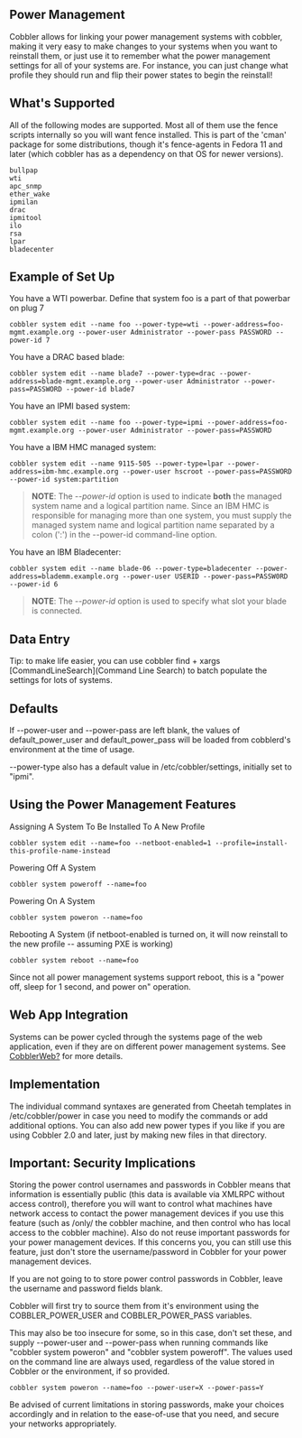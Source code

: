 ## Power Management

Cobbler allows for linking your power management systems with
cobbler, making it very easy to make changes to your systems when
you want to reinstall them, or just use it to remember what the
power management settings for all of your systems are. For
instance, you can just change what profile they should run and flip
their power states to begin the reinstall!

## What's Supported

All of the following modes are supported. Most all of them use the
fence scripts internally so you will want fence installed. This is
part of the 'cman' package for some distributions, though it's
fence-agents in Fedora 11 and later (which cobbler has as a
dependency on that OS for newer versions).

    bullpap
    wti
    apc_snmp
    ether_wake
    ipmilan
    drac
    ipmitool
    ilo
    rsa
    lpar
    bladecenter

## Example of Set Up

You have a WTI powerbar. Define that system foo is a part of that
powerbar on plug 7

    cobbler system edit --name foo --power-type=wti --power-address=foo-mgmt.example.org --power-user Administrator --power-pass PASSWORD --power-id 7

You have a DRAC based blade:

    cobbler system edit --name blade7 --power-type=drac --power-address=blade-mgmt.example.org --power-user Administrator --power-pass=PASSWORD --power-id blade7

You have an IPMI based system:

    cobbler system edit --name foo --power-type=ipmi --power-address=foo-mgmt.example.org --power-user Administrator --power-pass=PASSWORD

You have a IBM HMC managed system:

    cobbler system edit --name 9115-505 --power-type=lpar --power-address=ibm-hmc.example.org --power-user hscroot --power-pass=PASSWORD --power-id system:partition

> **NOTE**: The *--power-id* option is used to indicate **both** the
> managed system name and a logical partition name. Since an IBM HMC
> is responsible for managing more than one system, you must supply
> the managed system name and logical partition name separated by a
> colon (':') in the --power-id command-line option.

You have an IBM Bladecenter:

    cobbler system edit --name blade-06 --power-type=bladecenter --power-address=blademm.example.org --power-user USERID --power-pass=PASSW0RD --power-id 6

> **NOTE**: The *--power-id* option is used to specify what slot your
> blade is connected.

## Data Entry

Tip: to make life easier, you can use
cobbler find + xargs [CommandLineSearch](Command Line Search)
to batch populate the settings for lots of systems.

## Defaults

If --power-user and --power-pass are left blank, the values of
default\_power\_user and default\_power\_pass will be loaded from
cobblerd's environment at the time of usage.

--power-type also has a default value in /etc/cobbler/settings,
initially set to "ipmi".

## Using the Power Management Features

Assigning A System To Be Installed To A New Profile

    cobbler system edit --name=foo --netboot-enabled=1 --profile=install-this-profile-name-instead

Powering Off A System

    cobbler system poweroff --name=foo

Powering On A System

    cobbler system poweron --name=foo

Rebooting A System (if netboot-enabled is turned on, it will now
reinstall to the new profile -- assuming PXE is working)

    cobbler system reboot --name=foo

Since not all power management systems support reboot, this is a
"power off, sleep for 1 second, and power on" operation.

## Web App Integration

Systems can be power cycled through the systems page of the web
application, even if they are on different power management
systems. See [CobblerWeb?](/cobbler/wiki/CobblerWeb) for more
details.

## Implementation

The individual command syntaxes are generated from Cheetah
templates in /etc/cobbler/power in case you need to modify the
commands or add additional options. You can also add new power
types if you like if you are using Cobbler 2.0 and later, just by
making new files in that directory.

## Important: Security Implications

Storing the power control usernames and passwords in Cobbler means
that information is essentially public (this data is available via
XMLRPC without access control), therefore you will want to control
what machines have network access to contact the power management
devices if you use this feature (such as /only/ the cobbler
machine, and then control who has local access to the cobbler
machine). Also do not reuse important passwords for your power
management devices. If this concerns you, you can still use this
feature, just don't store the username/password in Cobbler for your
power management devices.

If you are not going to to store power control passwords in
Cobbler, leave the username and password fields blank.

Cobbler will first try to source them from it's environment using
the COBBLER\_POWER\_USER and COBBLER\_POWER\_PASS variables.

This may also be too insecure for some, so in this case, don't set
these, and supply --power-user and --power-pass when running
commands like "cobbler system poweron" and "cobbler system
poweroff". The values used on the command line are always used,
regardless of the value stored in Cobbler or the environment, if so
provided.

    cobbler system poweron --name=foo --power-user=X --power-pass=Y

Be advised of current limitations in storing passwords, make your
choices accordingly and in relation to the ease-of-use that you
need, and secure your networks appropriately.

